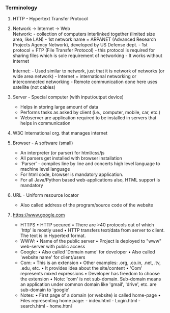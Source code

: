 ### Terminology
1. HTTP - Hypertext Transfer Protocol
2. Network -> Internet -> Web   
    Network: 
            - collection of computers interlinked together (limited size area, like LAN)
            - 1st network name = ARPANET (Advanced Research Projects Agency Network), developed by US Defense dept.
            - 1st protocol = FTP (File Transfer Protocol) - this protocol is required for sharing files which is sole requirement of networking
            - It works without internet

    Internet:
            - Used similar to network, just that it is network of networks  (or wide area network)
            - Internet = international networking or interconnected networking
            - Remote communication done here uses satellite (not cables)
3. Server	- Special computer (with input/output device)
    - Helps in storing large amount of data
    - Performs tasks as asked by client (i.e., computer, mobile, car, etc.)
    - Webserver are application required to be installed in servers that helps in communication
4. W3C	International org. that manages internet
5. Browser	- A software (small)
    - An interpreter (or parser) for html/css/js
    - All parsers get installed with browser installation
    - 'Parser' - compiles line by line and concerts high level language to machine level language
    - For html code, browser is mandatory application.
    - For all Java/Python based web-applications also, HTML support is mandatory
6. URL	- Uniform resource locator
    - Also called address of the program/source code of the website
7. https://www.google.com	
    * HTTPS
        • HTTP secured
        • There are >40 protocols out of which 'http' is mostly used
        • HTTP transfers text/data from server to client. The text is in Hypertext format. 
    * WWW: 
        • Name of the public server
        • Project is deployed to "www" web-server with public access
    * Google: 
        • Also called 'Domain name' for developer
        • Also called 'website name' for client/users
    * Com:
        • This is an extension
        • Other examples: .org, .co.in, .net, .tv, .edu, etc.
        • It provides idea about the site/content
        • 'Com' represents mixed expressions
        • Developer has freedom to choose the extension
        • Note: 'com' is not sub-domain. Sub-domain means an application under common domain like 'gmail', 'drive', etc. are sub-domain to 'google'
    * Notes: 
        • First page of a domain (or website) is called home-page
        • Files representing home page: 
            - index.html
            - Login.html
            - search.html
            - home.html
